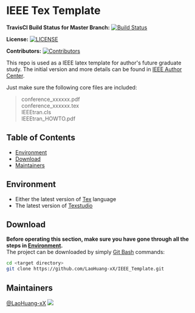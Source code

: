 # IEEE Tex Template

**TravisCI Build Status for Master Branch:** [![Build Status](IEEE_Template)](https://www.travis-ci.org/LaoHuang-xX/IEEE_Template.svg?branch=master)

**License:** [![LICENSE](IEEE_Template)](https://img.shields.io/github/license/LaoHuang-xX/IEEE_Template)

**Contributors:** [![Contributors](IEEE_Template)](https://img.shields.io/github/contributors/LaoHuang-xX/IEEE_Template)

This repo is used as a IEEE latex template for author's future graduate study. The initial version and more details can be found in [IEEE Author Center](https://journals.ieeeauthorcenter.ieee.org/create-your-ieee-journal-article/authoring-tools-and-templates/ieee-article-templates/). <br>

Just make sure the following core files are included: <br>

>conference_xxxxxx.pdf <br>
>conference_xxxxxx.tex <br>
>IEEEtran.cls <br>
>IEEEtran_HOWTO.pdf

## Table of Contents

- [Environment](#environment)
- [Download](#download)
- [Maintainers](#maintainers)

## Environment

* Either the latest version of [Tex](https://www.latex-project.org/) language <br>
* The latest version of [Texstudio](http://texstudio.sourceforge.net/)

## Download

**Before operating this section, make sure you have gone through all the steps in [Environment](#environment).** <br>
The project can be downloaded by simply [Git Bash](https://gitforwindows.org/) commands:

```Bash
cd <target directory>
git clone https://github.com/LaoHuang-xX/IEEE_Template.git
```

## Maintainers

[@LaoHuang-xX](https://github.com/LaoHuang-xX) ![](https://avatars2.githubusercontent.com/u/23581736?s=60&v=4)
